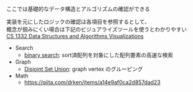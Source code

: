 ここでは基礎的なデータ構造とアルゴリズムの確認ができる  

実装を元にしたロジックの確認は各項目を参照するとして、  
概念が掴みにくい場合は下記のビジュアライズツールを使うとわかりやすい    
[CS 1332 Data Structures and Algorithms Visualizations](https://csvistool.com/)  

- Search
  - [binary search](./binarysearch): sort済配列を対象にした配列要素の高速な検索
- Graph
  - [Disjoint Set Union](./disjointsetunion): graph vertex のグルーピング
- Math
  - https://qiita.com/drken/items/a14e9af0ca2d857dad23